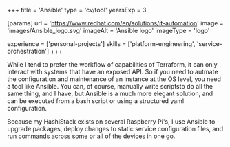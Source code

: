 +++
title = 'Ansible'
type = 'cv/tool'
yearsExp = 3

[params]
  url = 'https://www.redhat.com/en/solutions/it-automation'
  image = 'images/Ansible_logo.svg'
  imageAlt = 'Ansible logo'
  imageType = 'logo'

experience = ['personal-projects']
skills = ['platform-engineering', 'service-orchestration']
+++

While I tend to prefer the workflow of capabilities of Terraform, it can only interact with systems that have an exposed API. So if you need to autmate the configuration and maintenance of an instance at the OS level, you need a tool like Ansible. You can, of course, manually write scriptsto do all the same thing, and I have, but Ansible is a much more elegant solution, and can be executed from a bash script or using a structured yaml configuration.

Because my HashiStack exists on several Raspberry Pi's, I use Ansible to upgrade packages, deploy changes to static service configuration files, and run commands across some or all of the devices in one go.
